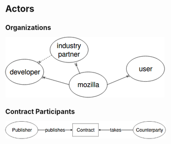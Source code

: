 # Actors

## Organizations

![Groups](/img/__ActorOrgs.png)

## Contract Participants

![Groups](/img/__ActorContracts.png)
